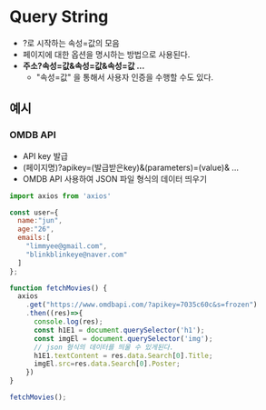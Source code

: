 # Query String

- ?로 시작하는 속성=값의 모음
- 페이지에 대한 옵션을 명시하는 방법으로 사용된다.
- **주소?속성=값&속성=값&속성=값 ...**
  - "속성=값" 을 통해서 사용자 인증을 수행할 수도 있다.

## 예시

### OMDB API

- API key 발급
- (페이지명)?apikey=(발급받은key)&(parameters)=(value)& ...
- OMDB API 사용하여 JSON 파일 형식의 데이터 띄우기

```js
import axios from 'axios'

const user={
  name:"jun",
  age:"26",
  emails:[
    "limmyee@gmail.com",
    "blinkblinkeye@naver.com"
  ]
};

function fetchMovies() {
  axios
    .get("https://www.omdbapi.com/?apikey=7035c60c&s=frozen")
    .then((res)=>{
      console.log(res);
      const h1E1 = document.querySelector('h1');
      const imgEl = document.querySelector('img');
      // json 형식의 데이터를 띄울 수 있게된다.
      h1E1.textContent = res.data.Search[0].Title;
      imgEl.src=res.data.Search[0].Poster;
    })
}

fetchMovies();

```